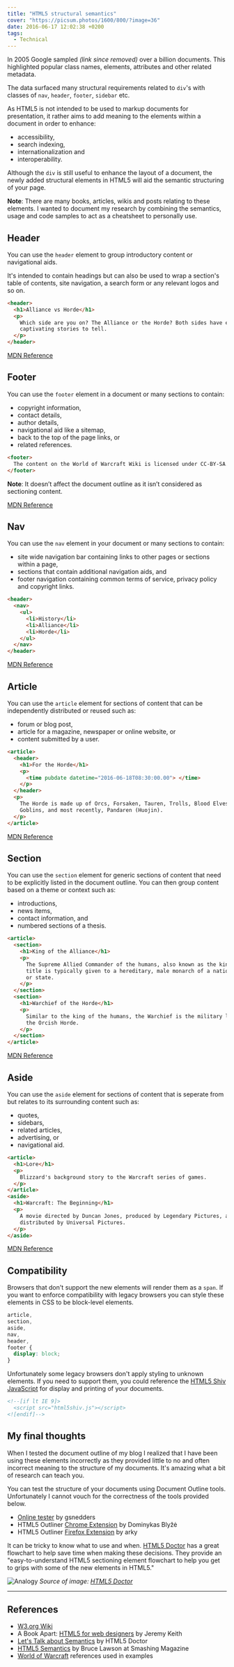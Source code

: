 ```yaml
---
title: "HTML5 structural semantics"
cover: "https://picsum.photos/1600/800/?image=36"
date: 2016-06-17 12:02:38 +0200
tags:
  - Technical
---
```


In 2005 Google sampled _(link since removed)_
over a billion documents. This highlighted popular class names,
elements, attributes and other related metadata.

The data surfaced many structural requirements related to `div`'s with
classes of `nav`, `header`, `footer`, `sidebar` etc.

As HTML5 is not intended to be used to markup documents for presentation, it
rather aims to add meaning to the elements within a document in order to
enhance:

- accessibility,
- search indexing,
- internationalization and
- interoperability.

Although the `div` is still useful to enhance the layout of a document, the
newly added structural elements in HTML5 will aid the semantic structuring
of your page.

**Note**: There are many books, articles, wikis and posts relating to these elements.
I wanted to document my research by combining the semantics, usage and code
samples to act as a cheatsheet to personally use.

## Header

You can use the `header` element to group introductory content or navigational
aids.

It's intended to contain headings but can also be used to wrap a section's
table of contents, site navigation, a search form or any relevant logos and so on.

```html
<header>
  <h1>Alliance vs Horde</h1>
  <p>
    Which side are you on? The Alliance or the Horde? Both sides have equally
    captivating stories to tell.
  </p>
</header>
```

[MDN Reference](https://developer.mozilla.org/en/docs/Web/HTML/Element/header)

## Footer

You can use the `footer` element in a document or many sections to
contain:

- copyright information,
- contact details,
- author details,
- navigational aid like a sitemap,
- back to the top of the page links, or
- related references.

```html
<footer>
  The content on the World of Warcraft Wiki is licensed under CC-BY-SA.
</footer>
```

**Note**: It doesn’t affect the document outline as it isn’t considered
as sectioning content.

[MDN Reference](https://developer.mozilla.org/en/docs/Web/HTML/Element/footer)

## Nav

You can use the `nav` element in your document or many sections to contain:

- site wide navigation bar containing links to other pages or sections within
  a page,
- sections that contain additional navigation aids, and
- footer navigation containing common terms of service, privacy policy and
  copyright links.

```html
<header>
  <nav>
    <ul>
      <li>History</li>
      <li>Alliance</li>
      <li>Horde</li>
    </ul>
  </nav>
</header>
```

[MDN Reference](https://developer.mozilla.org/en/docs/Web/HTML/Element/nav)

## Article

You can use the `article` element for sections of content that can be
independently distributed or reused such as:

- forum or blog post,
- article for a magazine, newspaper or online website, or
- content submitted by a user.

```html
<article>
  <header>
    <h1>For the Horde</h1>
    <p>
      <time pubdate datetime="2016-06-18T08:30:00.00"> </time>
    </p>
  </header>
  <p>
    The Horde is made up of Orcs, Forsaken, Tauren, Trolls, Blood Elves,
    Goblins, and most recently, Pandaren (Huojin).
  </p>
</article>
```

[MDN Reference](https://developer.mozilla.org/en/docs/Web/HTML/Element/article)

## Section

You can use the `section` element for generic sections of content that need to
be explicitly listed in the document outline. You can then group content based
on a theme or context such as:

- introductions,
- news items,
- contact information, and
- numbered sections of a thesis.

```html
<article>
  <section>
    <h1>King of the Alliance</h1>
    <p>
      The Supreme Allied Commander of the humans, also known as the king. This
      title is typically given to a hereditary, male monarch of a nation, region
      or state.
    </p>
  </section>
  <section>
    <h1>Warchief of the Horde</h1>
    <p>
      Similar to the king of the humans, the Warchief is the military leader of
      the Orcish Horde.
    </p>
  </section>
</article>
```

[MDN Reference](https://developer.mozilla.org/en/docs/Web/HTML/Element/section)

## Aside

You can use the `aside` element for sections of content that is seperate from
but relates to its surrounding content such as:

- quotes,
- sidebars,
- related articles,
- advertising, or
- navigational aid.

```html
<article>
  <h1>Lore</h1>
  <p>
    Blizzard's background story to the Warcraft series of games.
  </p>
</article>
<aside>
  <h1>Warcraft: The Beginning</h1>
  <p>
    A movie directed by Duncan Jones, produced by Legendary Pictures, and
    distributed by Universal Pictures.
  </p>
</aside>
```

[MDN Reference](https://developer.mozilla.org/en/docs/Web/HTML/Element/aside)

## Compatibility

Browsers that don't support the new elements will render them as a `span`. If
you want to enforce compatibility with legacy browsers you can style
these elements in CSS to be block-level elements.

```css
article,
section,
aside,
nav,
header,
footer {
  display: block;
}
```

Unfortunately some legacy browsers don't apply styling to unknown elements.
If you need to support them, you could reference the
[HTML5 Shiv JavaScript](https://github.com/aFarkas/html5shiv)
for display and printing of your documents.

```html
<!--[if lt IE 9]>
  <script src="html5shiv.js"></script>
<![endif]-->
```

## My final thoughts

When I tested the document outline of my blog I realized that I have been
using these elements incorrectly as they provided little to no and often
incorrect meaning to the structure of my documents. It's amazing what a bit of
research can teach you.

You can test the structure of your documents using Document Outline tools.
Unfortunately I cannot vouch for the correctness of the tools provided below.

- [Online tester](https://gsnedders.html5.org) by gsnedders
- HTML5 Outliner [Chrome Extension](https://chrome.google.com/webstore/detail/html5-outliner/afoibpobokebhgfnknfndkgemglggomo?hl=en)
  by Dominykas Blyžė
- HTML5 Outliner [Firefox Extension](https://addons.mozilla.org/en-US/firefox/addon/html5_outliner/)
  by arky

It can be tricky to know what to use and when.
[HTML5 Doctor](http://html5doctor.com) has a great
flowchart to help save time when making these decisions. They provide an
"easy-to-understand HTML5 sectioning element flowchart to
help you get to grips with some of the new elements in HTML5."

![Analogy](./html5-doctor-flowchart.jpg "HTML5 Sectioning Flowchart")
_Source of image: [HTML5 Doctor](http://html5doctor.com/downloads/h5d-sectioning-flowchart.pdf)_

---

## References

- [W3.org Wiki](https://www.w3.org/wiki/HTML_structural_elements)
- A Book Apart: [HTML5 for web designers](https://abookapart.com/products/html5-for-web-designers)
  by Jeremy Keith
- [Let's Talk about Semantics](http://html5doctor.com/lets-talk-about-semantics/)
  by HTML5 Doctor
- [HTML5 Semantics](https://www.smashingmagazine.com/2011/11/html5-semantics/)
  by Bruce Lawson at Smashing Magazine
- [World of Warcraft](http://wowwiki.wikia.com/) references used in examples
